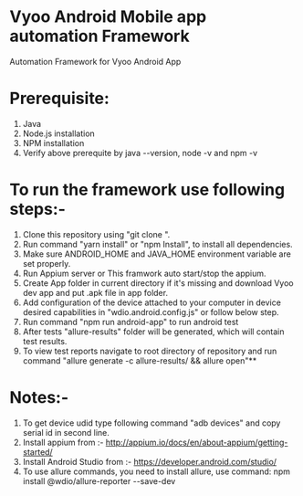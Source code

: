 # Vyoo Android Mobile app automation Framework
Automation Framework for Vyoo Android App

# Prerequisite:
  1. Java 
  2. Node.js installation
  3. NPM installation
  4. Verify above prerequite by java --version, node -v and npm -v

# To run the framework use following steps:-
  1. Clone this repository using "git clone ".
  2. Run command "yarn install" or "npm Install", to install all dependencies.
  3. Make sure ANDROID_HOME and JAVA_HOME environment variable are set properly.
  4. Run Appium server or This framwork auto start/stop the appium.
  5. Create App folder in current directory if it's missing and download Vyoo dev app and put .apk file in app folder.
  6. Add configuration of the device attached to your computer in device desired capabilities in "wdio.android.config.js" or follow below step.
  7. Run command "npm run android-app" to run android test
  8. After tests "allure-results" folder will be generated, which will contain test results.
  9. To view test reports navigate to root directory of repository and run command "allure generate -c allure-results/ && allure open"**

# Notes:-
  1. To get device udid type following command "adb devices" and copy serial id in second line.
  2. Install appium from :- http://appium.io/docs/en/about-appium/getting-started/
  3. Install Android Studio from :- https://developer.android.com/studio/
  4. To use allure commands, you need to install allure, use command: npm install @wdio/allure-reporter --save-dev
